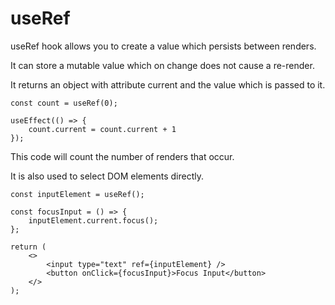 # useRef

useRef hook allows you to create a value which persists between renders. 

It can store a mutable value which on change does not cause a re-render.

It returns an object with attribute current and the value which is passed to it.
```
const count = useRef(0);

useEffect(() => {
    count.current = count.current + 1
});
```
This code will count the number of renders that occur.

It is also used to select DOM elements directly.
```
const inputElement = useRef();

const focusInput = () => {
    inputElement.current.focus();
};

return (
    <>
        <input type="text" ref={inputElement} />
        <button onClick={focusInput}>Focus Input</button>
    </>
);